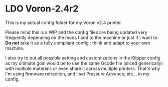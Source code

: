 # LDO Voron-2.4r2

This is my actual config folder for my Voron v2.4 printer.

Please mind this is a WIP and the config files are being updated very frequently depending on the mods I add to the machine or just if I want to. **Do not** take it 
as a fully compliant config : think and adapt to your own machine.

I also try to put all possible setting and customizations in the Klipper config as my ultimate goal would be to use the same Gcode file (sliced generically) with 
multiple materials or even share it across multiple printers. That's why I'm using firmware retraction, and I set Pressure Advance, etc... in my config.
